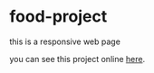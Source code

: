 # food-project

this is a responsive web page

you can see this project online [here](https://nimamalayeri.github.io/food-project/).
